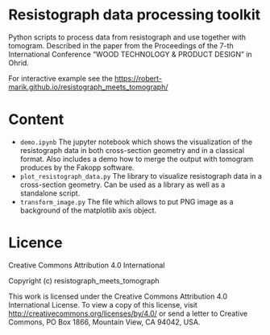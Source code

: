 # Resistograph data processing toolkit

Python scripts to process data from resistograph and use together with tomogram. 
Described in the paper from the Proceedings of the 7-th International Conference “WOOD TECHNOLOGY &amp; PRODUCT DESIGN” in Ohrid.

For interactive example see the <https://robert-marik.github.io/resistograph_meets_tomograph/>

# Content

* `demo.ipynb` The jupyter notebook which shows the visualization of the resistograph data in both cross-section geometry and in a classical format. Also includes a demo how to merge the output with tomogram produces by the Fakopp software.
* `plot_resistograph_data.py` The library to visualize resistograph data in a cross-section geometry. Can be used as a library as well as a standalone script.
* `transform_image.py` The file which allows to put PNG image as a background of the matplotlib axis object.

# Licence 

Creative Commons Attribution 4.0 International

Copyright (c) resistograph_meets_tomograph

This work is licensed under the Creative Commons Attribution 4.0 International License.
To view a copy of this license, visit http://creativecommons.org/licenses/by/4.0/ or send a letter to Creative Commons, PO Box 1866, Mountain View, CA 94042, USA.

